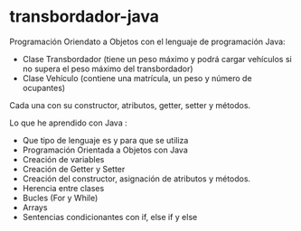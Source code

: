 # transbordador-java
Programación Oriendato a Objetos con el lenguaje de programación Java:

* Clase Transbordador (tiene un peso máximo y podrá cargar vehículos si no supera el peso máximo del transbordador)
* Clase Vehículo (contiene una matrícula, un peso y número de ocupantes)

Cada una con su constructor, atributos, getter, setter y métodos.

Lo que he aprendido con Java :

- Que tipo de lenguaje es y para que se utiliza
- Programación Orientada a Objetos con Java
- Creación de variables
- Creación de Getter y Setter
- Creación del constructor, asignación de atributos y métodos.
- Herencia entre clases
- Bucles (For y While)
- Arrays
- Sentencias condicionantes con if, else if y else
